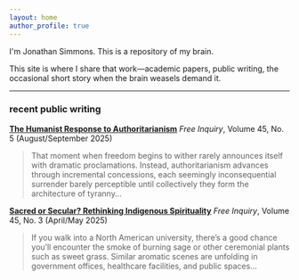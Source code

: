 ```yaml
---
layout: home
author_profile: true
---
```


I'm Jonathan Simmons. This is a repository of my brain.

This site is where I share that work—academic papers, public writing, the occasional short story when the brain weasels demand it. 

---

### recent public writing

**[The Humanist Response to Authoritarianism](https://secularhumanism.org/2025/07/the-humanist-response-to-authoritarianism/)**
*Free Inquiry*, Volume 45, No. 5 (August/September 2025)

> That moment when freedom begins to wither rarely announces itself with dramatic proclamations. Instead, authoritarianism advances through incremental concessions, each seemingly inconsequential surrender barely perceptible until collectively they form the architecture of tyranny...

**[Sacred or Secular? Rethinking Indigenous Spirituality](https://secularhumanism.org/2025/03/sacred-or-secular-rethinking-indigenous-spirituality/)**
*Free Inquiry*, Volume 45, No. 3 (April/May 2025)

> If you walk into a North American university, there’s a good chance you’ll encounter the smoke of burning sage or other ceremonial plants such as sweet grass. Similar aromatic scenes are unfolding in government offices, healthcare facilities, and public spaces...